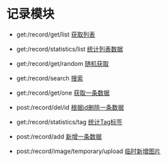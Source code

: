 # 记录模块

- get:/record/get/list
[获取列表](http://localhost:1932/record/get/list)

- get:/record/statistics/list
[统计列表数据](http://localhost:1932/record/statistics/list)

- get:/record/get/random
[随机获取](http://localhost:1932/record/get/random)

- get:/record/search
[搜索](http://localhost:1932/record/search)

- get:/record/get/one
[获取一条数据](http://localhost:1932/record/get/one)

- post:/record/del/id
[根据id删除一条数据](http://localhost:1932/record/del/id)

- get:/record/statistics/tag
[统计Tag标签](http://localhost:1932/record/statistics/tag)

- post:/record/add
[新增一条数据](http://localhost:1932/record/add)

- post:/record/image/temporary/upload
[临时新增图片](http://localhost:1932/record/image/temporary/upload)
